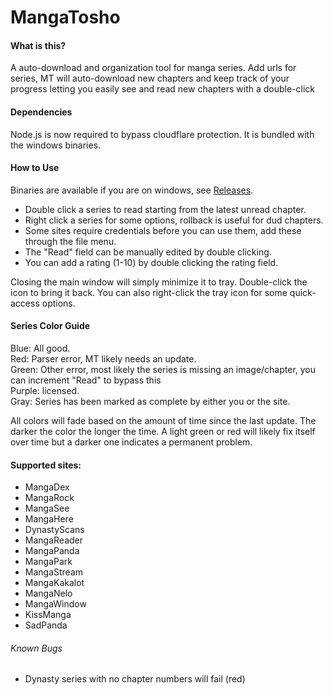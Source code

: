 # MangaTosho

#### What is this?
A auto-download and organization tool for manga series. Add urls for series, MT will auto-download new chapters and keep track of your progress letting you easily see and read new chapters with a double-click

#### Dependencies
Node.js is now required to bypass cloudflare protection. It is bundled with the windows binaries.

#### How to Use
Binaries are available if you are on windows, see [Releases](https://github.com/NeverDecaf/MangaTosho/releases/latest).

* Double click a series to read starting from the latest unread chapter.
* Right click a series for some options, rollback is useful for dud chapters.
* Some sites require credentials before you can use them, add these through the file menu.
* The "Read" field can be manually edited by double clicking.
* You can add a rating (1-10) by double clicking the rating field.

Closing the main window will simply minimize it to tray. Double-click the icon to bring it back. You can also right-click the tray icon for some quick-access options.

#### Series Color Guide
Blue: All good.  
Red: Parser error, MT likely needs an update.  
Green: Other error, most likely the series is missing an image/chapter, you can increment "Read" to bypass this  
Purple: licensed.  
Gray: Series has been marked as complete by either you or the site. 

All colors will fade based on the amount of time since the last update. The darker the color the longer the time. A light green or red will likely fix itself over time but a darker one indicates a permanent problem.

#### Supported sites:
- MangaDex
- MangaRock
- MangaSee
- MangaHere
- DynastyScans
- MangaReader
- MangaPanda
- MangaPark
- MangaStream
- MangaKakalot
- MangaNelo
- MangaWindow
- KissManga
- SadPanda

###### Known Bugs
* Dynasty series with no chapter numbers will fail (red)
